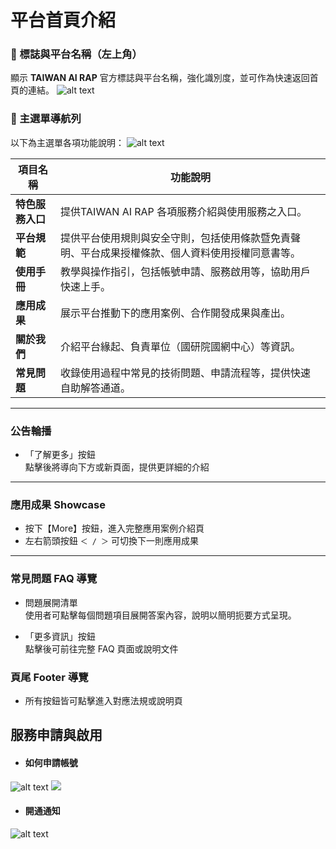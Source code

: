  <h1>平台首頁介紹</h1> 


### 🔖 標誌與平台名稱（左上角）
顯示 **TAIWAN AI RAP** 官方標誌與平台名稱，強化識別度，並可作為快速返回首頁的連結。
![alt text](/img/homelogo.png)


### 📌 主選單導航列
以下為主選單各項功能說明：
![alt text](/img/func.png) 

| 項目名稱       | 功能說明 |
|----------------|-----------|
| **特色服務入口** | 提供TAIWAN AI RAP 各項服務介紹與使用服務之入口。 |
| **平台規範**     | 提供平台使用規則與安全守則，包括使用條款暨免責聲明、平台成果授權條款、個人資料使用授權同意書等。 |
| **使用手冊**     | 教學與操作指引，包括帳號申請、服務啟用等，協助用戶快速上手。 |
| **應用成果**     | 展示平台推動下的應用案例、合作開發成果與產出。 |
| **關於我們**     | 介紹平台緣起、負責單位（國研院國網中心）等資訊。 |
| **常見問題**     | 收錄使用過程中常見的技術問題、申請流程等，提供快速自助解答通道。 |
---

### 公告輪播
- 「了解更多」按鈕  
點擊後將導向下方或新頁面，提供更詳細的介紹
---

### 應用成果 Showcase
-  按下【More】按鈕，進入完整應用案例介紹頁  
- 左右箭頭按鈕 `＜ / ＞` 可切換下一則應用成果

---
###  常見問題 FAQ 導覽

-  問題展開清單  
使用者可點擊每個問題項目展開答案內容，說明以簡明扼要方式呈現。  

- 「更多資訊」按鈕  
 點擊後可前往完整 FAQ 頁面或說明文件

###  頁尾 Footer 導覽

- 所有按鈕皆可點擊進入對應法規或說明頁


## **服務申請與啟用**
- #### 如何申請帳號
![alt text](/img/register.png)
![](https://man.twcc.ai/_uploads/ry7hjYfP0.png)

- #### 開通通知
![alt text](/img/sms.png)



<!--# 客製化流程設計前台/多模型API服務 介面導覽
請選「服務系統」
![servicesystem_start](servicesystem_start.png)
- 使用服務
- > API服務
![alt text](image-6.png) #svcapi
- >Service 服務
![alt text](image-7.png) #ss


#### **常見元件說明**
- 頁面內出現的 UI 元件：如表單欄位、下拉選單、結果視覺化區域
- > API服務
![alt text](image-8.png) #key_model_red

- 各按鈕、圖示的意義與用途
- >前往列表(API 金鑰、模型列表)
![alt text](image-9.png) #gotolist_red
- >新增API 金鑰
![alt text](image-14.png) #addkey_red

####  **介面語言**
- 本服務系統介面支援中/英語切換
![alt text](image-15.png) #engandzh_red


# 模型微調與評估 介面導覽

#### **平台首頁介紹**
- 首頁畫面截圖
- 各區塊（功能列、輪播、公告區、快捷連結）說明
- 如何快速進入核心服務

#### **主選單 / 導航列介紹**
- 介紹平台主選單或側邊欄的分類與功能

常見頁面：
查看說明文件：請至官方網站「使用手冊/核心功能介紹/模型微調與評估」，或可以至Docs／rhap-press專案下查看

我的服務、API文件、模型設定、使用記錄、帳號設定等

#### **使用者控制區**
- 登入後的操作區域介紹
- 如何查看帳號資訊、使用紀錄、通知訊息等

#### **服務申請與啟用**
- 如何申請帳號／API Key／使用資源
- 如何啟用一項服務（例如選模型→輸入設定→執行）

#### **核心操作流程圖解**
- 用圖示方式呈現：從註冊 → 開通功能 → 使用服務 → 查看結果
- 或常見任務導引：如「建立問答模型的五步驟」

#### **常見元件說明**
- 頁面內出現的 UI 元件：如表單欄位、下拉選單、結果視覺化區域
- 各按鈕、圖示的意義與用途（例：下載、刪除、重跑、編輯）-->
